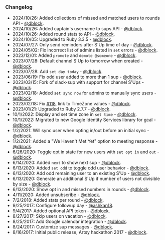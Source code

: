 ### Changelog

* 2024/10/26: Added collections of missed and matched users to rounds API - [@dblock](https://github.com/dblock).
* 2024/10/26: Added captain's username to sups API - [@dblock](https://github.com/dblock).
* 2024/10/26: Added round stats to API - [@dblock](https://github.com/dblock).
* 2024/10/05: Upgraded to Ruby 3.3.5 - [@dblock](https://github.com/dblock).
* 2024/07/27: Only send reminders after S'Up time of day - [@dblock](https://github.com/dblock).
* 2024/05/02: Fix incorrect list of admins listed in `set` errors - [@dblock](https://github.com/dblock).
* 2023/12/01: Added `promote` and `demote @someone` - [@dblock](https://github.com/dblock).
* 2023/07/28: Default channel S'Up to tomorrow when created - [@dblock](https://github.com/dblock).
* 2023/07/28: Add `set day today` - [@dblock](https://github.com/dblock).
* 2023/06/19: Fix odd user added to more than 1 sup - [@dblock](https://github.com/dblock).
* 2023/03/15: Fork of slack-sup with support for channel S'Ups - [@dblock](https://github.com/dblock).
* 2023/02/18: Added `set sync now` for admins to manually sync users - [@dblock](https://github.com/dblock).
* 2023/02/18: Fix [#118](https://github.com/dblock/slack-sup2/issues/118), link to TimeZone values - [@dblock](https://github.com/dblock).
* 2023/01/21: Upgraded to Ruby 2.7.7 - [@dblock](https://github.com/dblock).
* 10/1/2022: Display and set time zone in `set time` - [@dblock](https://github.com/dblock).
* 10/1/2022: Migrated to new Google Identity Services library for gcal - [@dblock](https://github.com/dblock).
* 1/2/2021: Will sync user when opting in/out before an initial sync - [@dblock](https://github.com/dblock).
* 1/2/2021: Added a "We Haven't Met Yet" option to meeting response - [@dblock](https://github.com/dblock).
* 6/26/2020: Toggle opt in state for new users with `set opt in` and `out` - [@dblock](https://github.com/dblock).
* 6/14/2020: Added `next` to show next sup - [@dblock](https://github.com/dblock).
* 6/13/2020: Added `set odd` to toggle odd user behavior - [@dblock](https://github.com/dblock).
* 6/13/2020: Add odd remaining user to an existing S'Up - [@dblock](https://github.com/dblock).
* 6/13/2020: Generate an additional S'Up if number of users not divisible by size - [@dblock](https://github.com/dblock).
* 6/13/2020: Show opt in and missed numbers in rounds - [@dblock](https://github.com/dblock).
* 4/11/2020: Added unsubscribe - [@dblock](https://github.com/dblock).
* 7/2/2018: Added stats per round - [@dblock](https://github.com/dblock).
* 9/25/2017: Configure followup day - [@ashkan18](https://github.com/ashkan18).
* 9/4/2017: Added optional API token - [@dblock](https://github.com/dblock).
* 8/27/2017: Skip users on vacation - [@dblock](https://github.com/dblock).
* 8/25/2017: Add Google calendar integration - [@dblock](https://github.com/dblock).
* 8/24/2017: Customize sup messages - [@dblock](https://github.com/dblock).
* 8/16/2017: Initial public release, Artsy hackathon 2017 - [@dblock](https://github.com/dblock).
